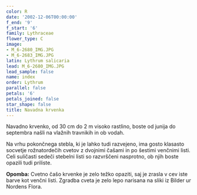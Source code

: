 ```yaml
---
color: R
date: '2002-12-06T00:00:00'
f_end: '9'
f_start: '6'
family: Lythraceae
flower_type: C
image:
- M_6-2680_IMG.JPG
- M_6-2683_IMG.JPG
latin: Lythrum salicaria
lead: M_6-2680_IMG.JPG
lead_sample: false
name: index
order: Lythrum
parallel: false
petals: '6'
petals_joined: false
star_shape: false
title: Navadna krvenka
---
```

Navadno krvenko, od 30 cm do 2 m visoko rastlino, boste od junija do septembra našli na vlažnih travnikih in ob vodah.

Na vrhu pokončnega stebla, ki je lahko tudi razvejeno, ima gosto klasasto socvetje rožnatordečih cvetov z dvojnimi čašami in po šestimi venčnimi listi. Celi suličasti sedeči stebelni listi so razvrščeni nasprotno, ob njih boste opazili tudi priliste.

**Opomba:** Cvetno čašo krvenke je zelo težko opaziti, saj je zrasla v cev iste barve kot venčni listi. Zgradba cveta je zelo lepo narisana na sliki iz Bilder ur Nordens Flora.
